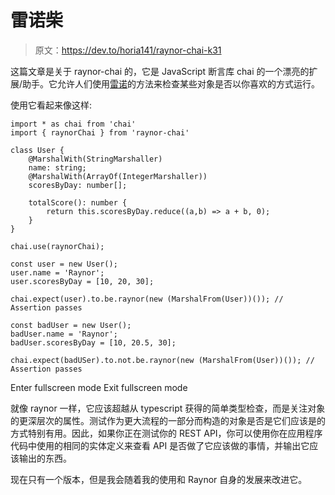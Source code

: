 # 雷诺柴

> 原文：<https://dev.to/horia141/raynor-chai-k31>

这篇文章是关于 raynor-chai 的，它是 JavaScript 断言库 chai 的一个漂亮的扩展/助手。它允许人们使用[雷诺](https://github.com/horia141/raynor)的方法来检查某些对象是否以你喜欢的方式运行。

使用它看起来像这样:

```
import * as chai from 'chai'
import { raynorChai } from 'raynor-chai'

class User {
    @MarshalWith(StringMarshaller)
    name: string;
    @MarshalWith(ArrayOf(IntegerMarshaller))
    scoresByDay: number[];

    totalScore(): number {
        return this.scoresByDay.reduce((a,b) => a + b, 0);
    }
}

chai.use(raynorChai);

const user = new User();
user.name = 'Raynor';
user.scoresByDay = [10, 20, 30];

chai.expect(user).to.be.raynor(new (MarshalFrom(User))()); // Assertion passes

const badUser = new User();
badUser.name = 'Raynor';
badUser.scoresByDay = [10, 20.5, 30];

chai.expect(badUSer).to.not.be.raynor(new (MarshalFrom(User))()); // Assertion passes 
```

Enter fullscreen mode Exit fullscreen mode

就像 raynor 一样，它应该超越从 typescript 获得的简单类型检查，而是关注对象的更深层次的属性。测试作为更大流程的一部分而构造的对象是否是它们应该是的方式特别有用。因此，如果你正在测试你的 REST API，你可以使用你在应用程序代码中使用的相同的实体定义来查看 API 是否做了它应该做的事情，并输出它应该输出的东西。

现在只有一个版本，但是我会随着我的使用和 Raynor 自身的发展来改进它。